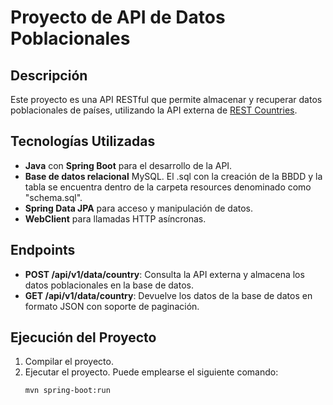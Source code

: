 # Proyecto de API de Datos Poblacionales

## Descripción
Este proyecto es una API RESTful que permite almacenar y recuperar datos poblacionales de países, utilizando la API externa de [REST Countries](https://restcountries.com/v3.1/all).

## Tecnologías Utilizadas
- **Java** con **Spring Boot** para el desarrollo de la API.
- **Base de datos relacional** MySQL. El .sql con la creación de la BBDD y la tabla se encuentra dentro de la carpeta resources denominado como "schema.sql".
- **Spring Data JPA** para acceso y manipulación de datos.
- **WebClient** para llamadas HTTP asíncronas.

## Endpoints
- **POST /api/v1/data/country**: Consulta la API externa y almacena los datos poblacionales en la base de datos.
- **GET /api/v1/data/country**: Devuelve los datos de la base de datos en formato JSON con soporte de paginación.

## Ejecución del Proyecto
1. Compilar el proyecto.
2. Ejecutar el proyecto. Puede emplearse el siguiente comando:
   ```bash
   mvn spring-boot:run
   ```




